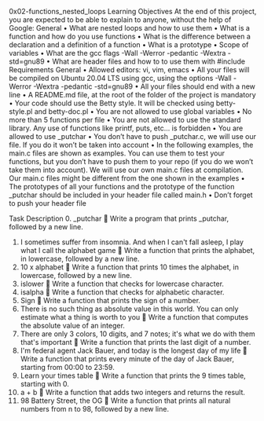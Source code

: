 0x02-functions_nested_loops
Learning Objectives
At the end of this project, you are expected to be able to explain to anyone, without the help of Google:
General
•	What are nested loops and how to use them
•	What is a function and how do you use functions
•	What is the difference between a declaration and a definition of a function
•	What is a prototype
•	Scope of variables
•	What are the gcc flags -Wall -Werror -pedantic -Wextra -std=gnu89
•	What are header files and how to to use them with #include
Requirements
General
•	Allowed editors: vi, vim, emacs
•	All your files will be compiled on Ubuntu 20.04 LTS using gcc, using the options -Wall -Werror -Wextra -pedantic -std=gnu89
•	All your files should end with a new line
•	A README.md file, at the root of the folder of the project is mandatory
•	Your code should use the Betty style. It will be checked using betty-style.pl and betty-doc.pl
•	You are not allowed to use global variables
•	No more than 5 functions per file
•	You are not allowed to use the standard library. Any use of functions like printf, puts, etc… is forbidden
•	You are allowed to use _putchar
•	You don’t have to push _putchar.c, we will use our file. If you do it won’t be taken into account
•	In the following examples, the main.c files are shown as examples. You can use them to test your functions, but you don’t have to push them to your repo (if you do we won’t take them into account). We will use our own main.c files at compilation. Our main.c files might be different from the one shown in the examples
•	The prototypes of all your functions and the prototype of the function _putchar should be included in your header file called main.h
•	Don’t forget to push your header file

Task Description
0. _putchar  Write a program that prints _putchar, followed by a new line.
1. I sometimes suffer from insomnia. And when I can't fall asleep, I play what I call the alphabet game  Write a function that prints the alphabet, in lowercase, followed by a new line.
2. 10 x alphabet  Write a function that prints 10 times the alphabet, in lowercase, followed by a new line.
3. islower  Write a function that checks for lowercase character.
4. isalpha  Write a function that checks for alphabetic character.
5. Sign  Write a function that prints the sign of a number.
6. There is no such thing as absolute value in this world. You can only estimate what a thing is worth to you  Write a function that computes the absolute value of an integer.
7. There are only 3 colors, 10 digits, and 7 notes; it's what we do with them that's important  Write a function that prints the last digit of a number.
8. I'm federal agent Jack Bauer, and today is the longest day of my life  Write a function that prints every minute of the day of Jack Bauer, starting from 00:00 to 23:59.
9. Learn your times table  Write a function that prints the 9 times table, starting with 0.
10. a + b  Write a function that adds two integers and returns the result.
11. 98 Battery Street, the OG  Write a function that prints all natural numbers from n to 98, followed by a new line.
